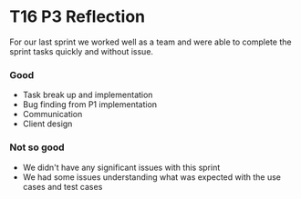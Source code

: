 # T16 P3 Reflection

For our last sprint we worked well as a team and were able to complete the sprint tasks quickly and without issue.

### Good
- Task break up and implementation
- Bug finding from P1 implementation
- Communication
- Client design

### Not so good
- We didn't have any significant issues with this sprint
- We had some issues understanding what was expected with the use cases and test cases
